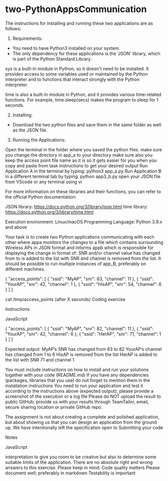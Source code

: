 # two-PythonAppsCommunication
The instructions for installing and running these two applications are as follows:

1. Requirements:

* You need to have Python3 installed on your system.
* The only dependency for these applications is the 'JSON' library, which is part of the Python Standard Library.

sys is a built-in module in Python, so it doesn't need to be installed. It provides access to some variables used or maintained by the Python interpreter and to functions that interact strongly with the Python interpreter.

time is also a built-in module in Python, and it provides various time-related functions. For example, time.sleep(secs) makes the program to sleep for 1 seconds.

2. Installing:

* Download the two python files and save them in the same folder as well as the JSON file.

3. Running the Applications:

Open the terminal in the folder where you saved the python files.
make sure you change the directory in app_a to your directory
make sure also you keep the access point file name as it is so it gets easier for you when you copy and paste from task instructions to get your desired output
Run Application A in the terminal by typing: python3 app_a.py
Run Application B in a different terminal tab by typing: python app3_b.py
open your JSON file from VScode or any terminal using vi

For more information on these libraries and their functions, you can refer to the official Python documentation:

JSON library: https://docs.python.org/3/library/json.html
time library: https://docs.python.org/3/library/time.html

Execution environment: Linux/macOS
Programming Language: Python 3.9.x and above

Your task is to create two Python applications communicating with each other where appa monitors the
changes to a file which contains surrounding Wireless APs in JSON format and informs appb which is
responsible for displaying the change in format of:
SNR and/or channel value has changed from to
is added to the list with SNR and channel
is removed from the list.
It should be possible to run multiple instances of app_B, preferably on different machines.

{
"access_points": [
{
"ssid": "MyAP",
"snr": 63,
"channel": 11
},
{
"ssid": "YourAP",
"snr": 42,
"channel": 1
},
{
"ssid": "HisAP",
"snr": 54,
"channel": 6
}
]
}

cat /tmp/access_points (after X seconds)
Coding exercise

Instructions

JavaScript

{
"access_points": [
{
"ssid": "MyAP",
"snr": 82,
"channel": 11
},
{
"ssid": "YourAP",
"snr": 42,
"channel": 6
},
{
"ssid": "HerAP",
"snr": 71,
"channel": 1
}
]
}

Expected output:
MyAP’s SNR has changed from 63 to 82
YourAP’s channel has changed from 1 to 6
HisAP is removed from the list
HerAP is added to the list with SNR 71 and channel 1

You must include instructions on how to install and run your solutions together with your code
(README.md)
If you have any dependencies (packages, libraries that you use) do not forget to mention them in the
installation instructions
You need to run your application and test it according to the instructions above (expected output);
please provide a screenshot of the execution or a log file
Please do NOT upload the result to public GitHub; provide us with your results through TeamTailor,
email, secure sharing location or private GitHub repo.

The assignment is not about creating a complete and polished application, but about showing us that you
can design an application from the ground up. We have intentionally left the specification open to
Submitting your code

Notes

JavaScript

interpretation to give you room to be creative but also to determine some suitable limits of the application.
There are no absolute right and wrong answers to this exercise.
Please keep in mind:
Code quality matters
Please document well; preferably in markdown
Testability is important
